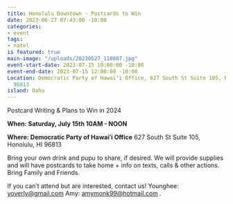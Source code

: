 ```yaml
---
title: Honolulu Downtown - Postcards to Win
date: 2023-06-27 07:43:00 -10:00
categories:
- event
tags:
- natel
is featured: true
main-image: "/uploads/20230527_110807.jpg"
event-start-date: 2023-07-15 10:00:00 -10:00
event-end-date: 2023-07-15 12:00:00 -10:00
Location: Democratic Party of Hawaiʻi Office, 627 South St Suite 105, Honolulu, HI
  96813
island: Oahu
---
```


Postcard Writing & Plans to Win in 2024

**When: Saturday, July 15th 10AM - NOON**

**Where: Democratic Party of Hawaiʻi Office** 627 South St Suite 105, Honolulu, HI 96813

Bring your own drink and pupu to share, if desired. We will provide supplies and will have postcards to take home + info on texts, calls & other actions. Bring Family and Friends.

If you can’t attend but are interested, contact us! Younghee: yoverly@gmail.com Amy: amymonk99@hotmail.com .